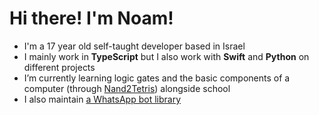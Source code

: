 # Hi there! I'm Noam!

- I'm a 17 year old self-taught developer based in Israel
- I mainly work in **TypeScript** but I also work with **Swift** and **Python** on different projects
- I’m currently learning logic gates and the basic components of a computer (through [Nand2Tetris](https://www.coursera.org/learn/build-a-computer?)) alongside school
- I also maintain [a WhatsApp bot library](https://github.com/noamalffasy/js-whatsapp)
